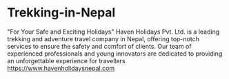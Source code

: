 # Trekking-in-Nepal
"For Your Safe and Exciting Holidays" Haven Holidays Pvt. Ltd. is a leading trekking and adventure travel company in Nepal, offering top-notch services to ensure the safety and comfort of clients. Our team of experienced professionals and young innovators are dedicated to providing an unforgettable experience for travellers 
https://www.havenholidaysnepal.com
